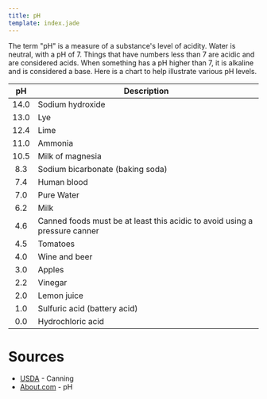 ```yaml
---
title: pH
template: index.jade
---
```


The term "pH" is a measure of a substance's level of acidity.  Water is neutral, with a pH of 7.  Things that have numbers less than 7 are acidic and are considered acids.  When something has a pH higher than 7, it is alkaline and is considered a base.  Here is a chart to help illustrate various pH levels.

  pH  | Description
 :--: | -----------
 14.0 | Sodium hydroxide
 13.0 | Lye
 12.4 | Lime
 11.0 | Ammonia
 10.5 | Milk of magnesia
  8.3 | Sodium bicarbonate (baking soda)
  7.4 | Human blood
  7.0 | Pure Water
  6.2 | Milk
  4.6 | Canned foods must be at least this acidic to avoid using a pressure canner
  4.5 | Tomatoes
  4.0 | Wine and beer
  3.0 | Apples
  2.2 | Vinegar
  2.0 | Lemon juice
  1.0 | Sulfuric acid (battery acid)
  0.0 | Hydrochloric acid


Sources
=======

* [USDA](../sources/usda.html) - Canning
* [About.com](../sources/about-com.html) - pH
